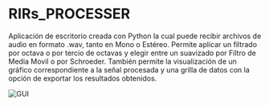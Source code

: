 # RIRs_PROCESSER

Aplicación de escritorio creada con Python la cual puede recibir archivos de audio en formato .wav, tanto en Mono o Estéreo. Permite aplicar un filtrado por octava o por tercio de octavas y elegir entre un suavizado por Filtro de Media Movil o por Schroeder. También permite la visualización de un gráfico correspondiente a la señal procesada y una grilla de datos con la opción de exportar los resultados obtenidos.

![GUI](.gui.png)
